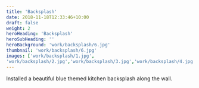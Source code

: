 ```yaml
---
title: 'Backsplash'
date: 2018-11-18T12:33:46+10:00
draft: false
weight: 2
heroHeading: 'Backsplash'
heroSubHeading: ''
heroBackground: 'work/backsplash/6.jpg'
thumbnail: 'work/backsplash/6.jpg'
images: ['work/backsplash/1.jpg', 
'work/backsplash/2.jpg','work/backsplash/3.jpg','work/backsplash/4.jpg','work/backsplash/5.jpg','work/backsplash/6.jpg']
---
```


Installed a beautiful blue themed kitchen backsplash along the wall.                                           
